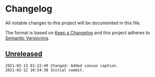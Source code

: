 # Changelog
All notable changes to this project will be documented in this file.

The format is based on [Keep a Changelog](http://keepachangelog.com/en/1.0.0/)
and this project adheres to [Semantic Versioning](http://semver.org/spec/v2.0.0.html).

## [Unreleased]

```
2021-02-13 01:22:49 Changed: Added canvas caption.
2021-02-12 10:54:38 Initial commit.
```

[Unreleased]: https://github.com/xyzzy/smile-media/compare/v0.0.0...HEAD
